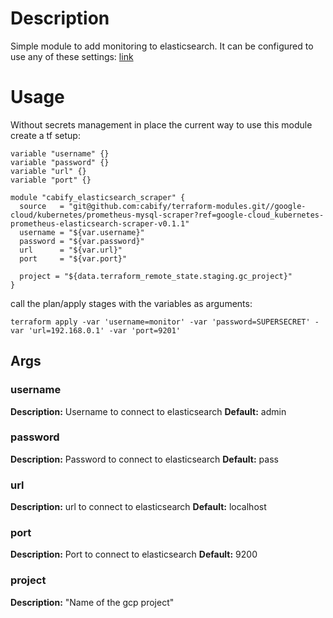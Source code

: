 # Description
Simple module to add monitoring to elasticsearch.
It can be configured to use any of these settings: [link](https://github.com/justwatchcom/elasticsearch_exporter#configuration)

# Usage

Without secrets management in place the current way to use this module create a tf setup:

```
variable "username" {}
variable "password" {}
variable "url" {}
variable "port" {}

module "cabify_elasticsearch_scraper" {
  source   = "git@github.com:cabify/terraform-modules.git//google-cloud/kubernetes/prometheus-mysql-scraper?ref=google-cloud_kubernetes-prometheus-elasticsearch-scraper-v0.1.1"
  username = "${var.username}"
  password = "${var.password}"
  url      = "${var.url}"
  port     = "${var.port}"

  project = "${data.terraform_remote_state.staging.gc_project}"
}
```

call the plan/apply stages with the variables as arguments:

```
terraform apply -var 'username=monitor' -var 'password=SUPERSECRET' -var 'url=192.168.0.1' -var 'port=9201'
```

## Args

### username
**Description:** Username to connect to elasticsearch
**Default:** admin

### password
**Description:** Password to connect to elasticsearch
**Default:** pass


### url
**Description:** url to connect to elasticsearch
**Default:** localhost


### port
**Description:** Port to connect to elasticsearch
**Default:** 9200

### project
**Description:** "Name of the gcp project"

